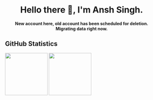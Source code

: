 <h1 align="center"> Hello there 👋, I'm Ansh Singh.</h1>

<h4 align="center"> New account here, old account has been scheduled for deletion. Migrating data right now. </h4>

## GitHub Statistics
 <div>
    <img height="140px" src="https://github-readme-stats.vercel.app/api?username=invinciblevenom&hide_title=true&show_icons=true&include_all_commits=true&count_private=true&line_height=25&theme=github_dark" />
    <img height="140px" src="https://github-readme-stats.vercel.app/api/top-langs/?username=invinciblevenom&hide=html&hide_title=true&layout=compact&langs_count=8&line_height=25&theme=github_dark&card_width=400" />
  </div>
